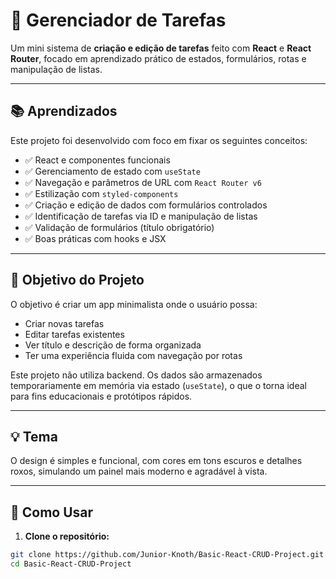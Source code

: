 # 📌 Gerenciador de Tarefas

Um mini sistema de **criação e edição de tarefas** feito com **React** e **React Router**, focado em aprendizado prático de estados, formulários, rotas e manipulação de listas.

---

## 📚 Aprendizados

Este projeto foi desenvolvido com foco em fixar os seguintes conceitos:

- ✅ React e componentes funcionais
- ✅ Gerenciamento de estado com `useState`
- ✅ Navegação e parâmetros de URL com `React Router v6`
- ✅ Estilização com `styled-components`
- ✅ Criação e edição de dados com formulários controlados
- ✅ Identificação de tarefas via ID e manipulação de listas
- ✅ Validação de formulários (título obrigatório)
- ✅ Boas práticas com hooks e JSX

---

## 🎯 Objetivo do Projeto

O objetivo é criar um app minimalista onde o usuário possa:

- Criar novas tarefas
- Editar tarefas existentes
- Ver título e descrição de forma organizada
- Ter uma experiência fluida com navegação por rotas

Este projeto não utiliza backend. Os dados são armazenados temporariamente em memória via estado (`useState`), o que o torna ideal para fins educacionais e protótipos rápidos.

---

## 💡 Tema

O design é simples e funcional, com cores em tons escuros e detalhes roxos, simulando um painel mais moderno e agradável à vista.

---

## 🚀 Como Usar

1. **Clone o repositório:**

```bash
git clone https://github.com/Junior-Knoth/Basic-React-CRUD-Project.git
cd Basic-React-CRUD-Project
